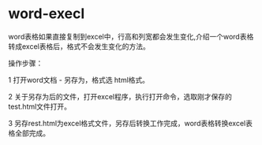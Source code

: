 # word-execl

word表格如果直接复制到excel中，行高和列宽都会发生变化,介绍一个word表格转成excel表格后，格式不会发生变化的方法。









操作步骤：




1 打开word文档 - 另存为，格式选 html格式。









   2 关于另存为后的文件，打开excel程序，执行打开命令，选取刚才保存的 test.html文件打开。









3 另存rest.html为excel格式文件，另存后转换工作完成，word表格转换excel表格全部完成。





